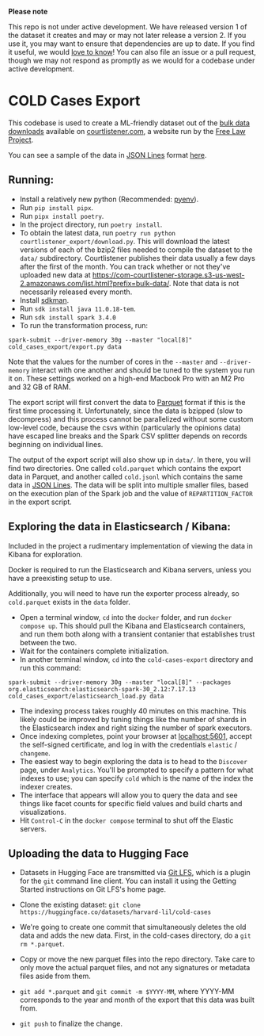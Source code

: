 **Please note**

This repo is not under active development. We have released version 1 of the dataset it creates and may or may not later release a version 2. If you use it, you may want to ensure that dependencies are up to date. If you find it useful, we would [love to know](mailto:lil@law.harvard.edu)! You can also file an issue or a pull request, though we may not respond as promptly as we would for a codebase under active development.

# COLD Cases Export

This codebase is used to create a ML-friendly dataset out of
the [bulk data downloads](https://www.courtlistener.com/help/api/bulk-data/) available
on [courtlistener.com](https://courtlistener.com), a website run by the [Free Law Project](https://free.law/).

You can see a sample of the data in [JSON Lines](https://jsonlines.org/) format [here](https://raw.githubusercontent.com/harvard-lil/cold-cases-export/main/sample.jsonl).

## Running:

- Install a relatively new python (Recommended: [pyenv](https://github.com/pyenv/pyenv)).
- Run `pip install pipx`.
- Run `pipx install poetry`.
- In the project directory, run `poetry install`.
- To obtain the latest data, run `poetry run python courtlistener_export/download.py`. This will download the latest versions of each of the bzip2 files needed to compile the dataset to the `data/` subdirectory. Courtlistener publishes their data usually a few days after the first of the month. You can track whether or not they've uploaded new data at https://com-courtlistener-storage.s3-us-west-2.amazonaws.com/list.html?prefix=bulk-data/. Note that data is not necessarily released every month.
- Install [sdkman](https://sdkman.io/).
- Run `sdk install java 11.0.18-tem`.
- Run `sdk install spark 3.4.0`
- To run the transformation process, run:

```spark-submit --driver-memory 30g --master "local[8]" cold_cases_export/export.py data```

Note that the values for the number of cores in the `--master` and `--driver-memory` interact with one another and should be tuned to the system you run it on. These settings worked on a high-end Macbook Pro with an M2 Pro and 32 GB of RAM.

The export script will first convert the data to [Parquet](https://parquet.apache.org/) format if this is the first time
processing it. Unfortunately, since the data is bzipped (slow to decompress) and this process cannot be parallelized
without some custom low-level code, because the csvs within (particularly the opinions data) have escaped line breaks
and the Spark CSV splitter depends on records beginning on individual lines.

The output of the export script will also show up in `data/`. In there, you will find two directories. One
called `cold.parquet` which contains the export data in Parquet, and another called `cold.jsonl` which contains the same
data in [JSON Lines](https://jsonlines.org/). The data will be split into multiple smaller files, based on the execution
plan of the Spark job and the value of `REPARTITION_FACTOR` in the export script.

## Exploring the data in Elasticsearch / Kibana:

Included in the project a rudimentary implementation of viewing the data in Kibana for exploration.

Docker is required to run the Elasticsearch and Kibana servers, unless you have a preexisting setup to use.

Additionally, you will need to have run the exporter process already, so `cold.parquet` exists in the `data` folder.

- Open a terminal window, `cd` into the `docker` folder, and run `docker compose up`. This should pull the Kibana and
  Elasticsearch containers, and run them both along with a transient contanier that establishes trust between the two.
- Wait for the containers complete initialization.
- In another terminal window, `cd` into the `cold-cases-export` directory and run this command:

```spark-submit --driver-memory 30g --master "local[8]" --packages org.elasticsearch:elasticsearch-spark-30_2.12:7.17.13 cold_cases_export/elasticsearch_load.py data```

- The indexing process takes roughly 40 minutes on this machine. This likely could be improved by tuning things like the
  number of shards in the Elasticsearch index and right sizing the number of spark executors.
- Once indexing completes, point your browser at [localhost:5601](https://localhost:5601/), accept the self-signed
  certificate, and log in with the credentials `elastic` / `changeme`.
- The easiest way to begin exploring the data is to head to the `Discover` page, under `Analytics`. You'll be prompted
  to specify a pattern for what indexes to use; you can specify `cold` which is the name of the index the indexer
  creates.
- The interface that appears will allow you to query the data and see things like facet counts for specific field values
  and build charts and visualizations.
- Hit `Control-C` in the `docker compose` terminal to shut off the Elastic servers.

## Uploading the data to Hugging Face

- Datasets in Hugging Face are transmitted via [Git LFS](https://git-lfs.com/), which is a plugin for the `git` command line client. You can install it using the Getting Started instructions on Git LFS's home page.

- Clone the existing dataset: ```git clone https://huggingface.co/datasets/harvard-lil/cold-cases```

- We're going to create one commit that simultaneously deletes the old data and adds the new data. First, in the cold-cases directory, do a `git rm *.parquet`.

- Copy or move the new parquet files into the repo directory. Take care to only move the actual parquet files, and not any signatures or metadata files aside from them.

- `git add *.parquet` and `git commit -m $YYYY-MM`, where YYYY-MM corresponds to the year and month of the export that this data was built from.

- `git push` to finalize the change.

